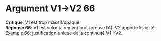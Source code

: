 # Argument V1→V2 66
**Critique**: V1 est trop massif/opaque.  
**Réponse 66**: V1 est volontairement brut (preuve IA). V2 apporte lisibilité.  
Exemple 66: justification unique de la continuité V1→V2.
